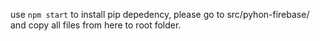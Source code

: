 use `npm start` to install pip depedency,
please go to src/pyhon-firebase/ and copy all files from here to root folder.